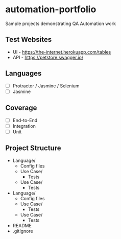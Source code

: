 # automation-portfolio
Sample projects demonstrating QA Automation work

## Test Websites
* UI - https://the-internet.herokuapp.com/tables
* API - https://petstore.swagger.io/
<!-- * Performance - something public -->
<!-- * Database - something public -->

## Languages
- [ ] Protractor / Jasmine / Selenium
- [ ] Jasmine
<!-- something Cypress -->
<!-- something WebdriverIO -->
<!-- Jasmine / Selenium related things in Mocha -->


## Coverage
- [ ] End-to-End
- [ ] Integration
- [ ] Unit
<!-- - [ ] Database -->

## Project Structure
* Language/
  * Config files
  * Use Case/
    * Tests
  * Use Case/
    * Tests 
* Language/
  * Config files
  * Use Case/
    * Tests
  * Use Case/
    * Tests 
* README
* .gitIgnore
